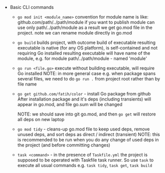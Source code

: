 - Basic CLI commands
    - `go mod init <module_name>`
      convention for module name is like: github.com/path/../path/module
      if you want to publish module can use only path/../path/module
      as a result we get go.mod file in the project. note we can rename module directly in go.mod
    - `go build`
      builds project, with outcome build of executable
      resulting executable is native (for any OS platform), is self-contained and not requiring Go installed
      resulting executable will have name of the module, e.g. for module path/../path/module - named 'module'
    - `go run <file.go>`
      execute without building executable, will require Go installed
      NOTE: in more general case e.g. when package spans several files, we need to do `go run .` from project root rather than by file name
    - `go get github.com/fatih/color` - install Go package from github
      After installation package and it's deps (including transients) will appear in go.mod, and file go.sum will be changed

      NOTE: we should save into git go.mod, and then `go get` will restore all deps on new laptop
    - `go mod tidy` - cleans-up go.mod file to keep used deps, remove unused deps, and sort deps as direct / indirect (transient)
      NOTE: this is recommended to be run when you do any change of used deps in the project (and before committing changes)
    
    - `task <command>` - in the presence of `Taskfile.yml` the project is supposed to be operated with Taskfile task runner.
        So use `task` to execute all usual commands e.g. `task tidy`, `task get`, `task build`